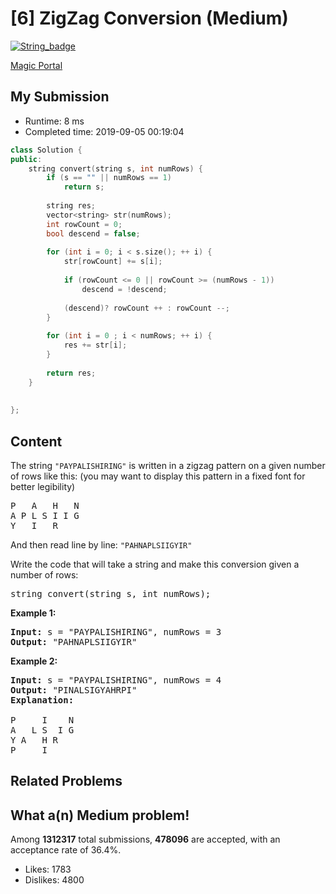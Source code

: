 # [6] ZigZag Conversion (Medium)

[![String_badge](https://img.shields.io/badge/topic-String-green.svg)](https://leetcode.com/problems/zigzag-conversion/) 

[Magic Portal](https://leetcode.com/problems/zigzag-conversion/)

## My Submission

- Runtime: 8 ms
- Completed time: 2019-09-05 00:19:04

```cpp
class Solution {
public:
    string convert(string s, int numRows) {
        if (s == "" || numRows == 1)
            return s;
        
        string res;
        vector<string> str(numRows);
        int rowCount = 0;
        bool descend = false;
        
        for (int i = 0; i < s.size(); ++ i) {
            str[rowCount] += s[i];
            
            if (rowCount <= 0 || rowCount >= (numRows - 1))
                descend = !descend;
            
            (descend)? rowCount ++ : rowCount --;
        }
        
        for (int i = 0 ; i < numRows; ++ i) {
            res += str[i];
        }
        
        return res;
    }
        
    
};
```

## Content
<p>The string <code>&quot;PAYPALISHIRING&quot;</code> is written in a zigzag pattern on a given number of rows like this: (you may want to display this pattern in a fixed font for better legibility)</p>

<pre>
P   A   H   N
A P L S I I G
Y   I   R
</pre>

<p>And then read line by line: <code>&quot;PAHNAPLSIIGYIR&quot;</code></p>

<p>Write the code that will take a string and make this conversion given a number of rows:</p>

<pre>
string convert(string s, int numRows);</pre>

<p><strong>Example 1:</strong></p>

<pre>
<strong>Input:</strong> s = &quot;PAYPALISHIRING&quot;, numRows = 3
<strong>Output:</strong> &quot;PAHNAPLSIIGYIR&quot;
</pre>

<p><strong>Example 2:</strong></p>

<pre>
<strong>Input:</strong> s = &quot;PAYPALISHIRING&quot;, numRows =&nbsp;4
<strong>Output:</strong>&nbsp;&quot;PINALSIGYAHRPI&quot;
<strong>Explanation:</strong>

P     I    N
A   L S  I G
Y A   H R
P     I</pre>


## Related Problems


## What a(n) Medium problem!
Among **1312317** total submissions, **478096** are accepted, with an acceptance rate of 36.4%. <br>

- Likes: 1783
- Dislikes: 4800

